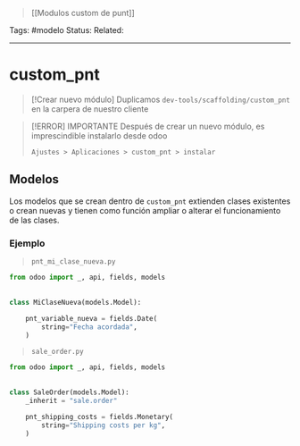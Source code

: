 > [[Modulos custom de punt]]

Tags: #modelo
Status: 
Related: 

___

# custom_pnt

> [!Crear nuevo módulo]
> Duplicamos `dev-tools/scaffolding/custom_pnt` en la carpera de nuestro cliente

> [!ERROR] IMPORTANTE
> Después de crear un nuevo módulo, es imprescindible instalarlo desde odoo
> 
> 	`Ajustes > Aplicaciones > custom_pnt > instalar`
## Modelos

Los modelos que se crean dentro de `custom_pnt` extienden clases existentes o crean nuevas y tienen como función ampliar o alterar el funcionamiento de las clases. 


### Ejemplo

> `pnt_mi_clase_nueva.py`

```python
from odoo import _, api, fields, models  
  
  
class MiClaseNueva(models.Model):
  
    pnt_variable_nueva = fields.Date(  
		string="Fecha acordada",  
    )
```

> `sale_order.py`

```python
from odoo import _, api, fields, models  
  
  
class SaleOrder(models.Model):  
    _inherit = "sale.order"  
  
    pnt_shipping_costs = fields.Monetary(  
        string="Shipping costs per kg",  
    )
```